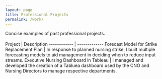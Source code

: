 ```yaml
---
layout: page
title: Professional Projects
permalink: /work/
---
```


Concise examples of past professional projects.  
&nbsp;  
Project | Description
------------ | -------------
Forecast Model for Strike Replacement Plan | In response to planned nursing strike, I built multiple forecasting models to aid management in deciding when to reduce input streams. 
Executive Nursing Dashboard in Tableau | I managed and developed the creation of a Tabluea dashboard used by the CNO and Nursing Directors to manage respective departments. 

